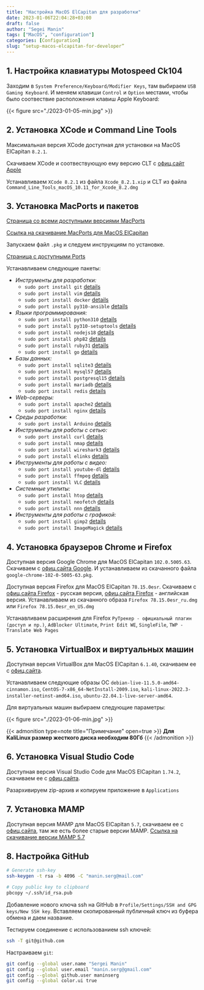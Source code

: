 ```yaml
---
title: "Настройка MacOS ElCapitan для разработки"
date: 2023-01-06T22:04:28+03:00
draft: false
author: "Segei Manin"
tags: ["MacOS", "configuration"]
categories: [Configuration]
slug: “setup-macos-elcapitan-for-developer”
---
```


## 1. Настройка клавиатуры Motospeed Ck104 <a id="1. Настройка клавиатуры Motospeed Ck104"></a>

Заходим в `System Preference/Keyboard/Modifier Keys`, там выбираем `USB Gaming Keyboard`. И меняем клавиши `Control` и `Option` местами, чтобы было соотвествие расположения клавиш Apple Keyboard:

{{< figure src="./2023-01-05-min.jpg" >}}


## 2. Установка XCode и Command Line Tools <a id="2. Установка XCode и Command Line Tools"></a>

Максимальная версия XCode доступная для установки на MacOS ElCapitan `8.2.1`.

Скачиваем XCode и соотвествующую ему версию CLT c [офиц.сайт Apple](https://developer.apple.com/download/more/)

Устанавливаем `XCode 8.2.1` из файла `Xcode_8.2.1.xip` и CLT из файла `Command_Line_Tools_macOS_10.11_for_Xcode_8.2.dmg`


## 3. Установка MacPorts и пакетов <a id="3. Установка MacPorts и пакетов"></a>

[Страница со всеми доступными версиями MacPorts](https://www.macports.org/install.php#installing)

[Ссылка на скачивание MacPorts для MacOS ElCapitan](https://github.com/macports/macports-base/releases/download/v2.8.0/MacPorts-2.8.0-10.11-ElCapitan.pkg)

Запускаем файл `.pkg` и следуем инструкциям по установке.

[Страница с доступными Ports](https://ports.macports.org/)

Устанавливаем следующие пакеты:

- *Инструменты для разработки:*
  - `sudo port install git` [details](https://ports.macports.org/port/git/details/)
  - `sudo port install vim` [details](https://ports.macports.org/port/vim/details/)
  - `sudo port install docker` [details](https://ports.macports.org/port/docker/details/)
  - `sudo port install py310-ansible` [details](https://ports.macports.org/port/py310-ansible/details/)
- *Языки программирования:*
  - `sudo port install python310` [details](https://ports.macports.org/port/python310/details/)
  - `sudo port install py310-setuptools` [details](https://ports.macports.org/port/py310-setuptools/details/)
  - `sudo port install nodejs18` [details](https://ports.macports.org/port/nodejs18/details/)
  - `sudo port install php82` [details](https://ports.macports.org/port/php82/details/)
  - `sudo port install ruby31` [details](https://ports.macports.org/port/ruby31/details/)
  - `sudo port install go` [details](https://ports.macports.org/port/go/details/)
- *Базы данных:*
  - `sudo port install sqlite3` [details](https://ports.macports.org/port/sqlite3/details/)
  - `sudo port install mysql57` [details](https://ports.macports.org/port/mysql57/details/)
  - `sudo port install postgresql15` [details](https://ports.macports.org/port/postgresql15/details/)
  - `sudo port install mariadb` [details](https://ports.macports.org/port/mariadb/details/)
  - `sudo port install redis` [details](https://ports.macports.org/port/redis/details/)
- *Web-серверы:*
  - `sudo port install apache2` [details](https://ports.macports.org/port/apache2/details/)
  - `sudo port install nginx` [details](https://ports.macports.org/port/nginx/details/)
- *Среды разработки:*
  - `sudo port install Arduino` [details](https://ports.macports.org/port/Arduino/details/)
- *Инструменты для работы с сетью:*
  - `sudo port install curl` [details](https://ports.macports.org/port/curl/details/)
  - `sudo port install nmap` [details](https://ports.macports.org/port/nmap/details/)
  - `sudo port install wireshark3` [details](https://ports.macports.org/port/wireshark3/details/)
  - `sudo port install elinks` [details](https://ports.macports.org/port/elinks/details/)
- *Инструменты для работы с видео:*
  - `sudo port install youtube-dl` [details](https://ports.macports.org/port/youtube-dl/details/)
  - `sudo port install ffmpeg` [details](https://ports.macports.org/port/ffmpeg/details/)
  - `sudo port install VLC` [details](https://ports.macports.org/port/VLC/details/)
- *Системные утилиты:*
  - `sudo port install htop` [details](https://ports.macports.org/port/htop/details/)
  - `sudo port install neofetch` [details](https://ports.macports.org/port/neofetch/details/)
  - `sudo port install nnn` [details](https://ports.macports.org/port/nnn/details/)
- *Инструменты для работы с графикой:*
  - `sudo port install gimp2` [details](https://ports.macports.org/port/gimp2/details/)
  - `sudo port install ImageMagick` [details](https://ports.macports.org/port/ImageMagick/details/)


## 4. Установка браузеров Chrome и Firefox <a id="4. Установка браузеров Chrome и Firefox"></a>

Доступная версия Google Chrome для MacOS ElCapitan `102.0.5005.63`. Скачиваем с [офиц.сайта Google](https://google-chrome.en.uptodown.com/mac/download/62632406). И устанавливаем из скачанного файла `google-chrome-102-0-5005-63.pkg`.

Доступная версия Firefox для MacOS ElCapitan `78.15.0esr`. Скачиваем с [офиц.сайта Firefox](https://ftp.mozilla.org/pub/firefox/releases/78.15.0esr/mac/ru/) - русская версия, [офиц.сайта Firefox](https://ftp.mozilla.org/pub/firefox/releases/78.15.0esr/mac/en-US/) - английская версия. Устанавливаем из скачанного образа `Firefox 78.15.0esr_ru.dmg` или `Firefox 78.15.0esr_en_US.dmg`

Устанавливаем расширения для Firefox `РуТрекер - официальный плагин (доступ и пр.)`, `AdBlocker Ultimate`, `Print Edit WE`, `SingleFile`, `TWP - Translate Web Pages`


## 5. Установка VirtualBox и виртуальных машин <a id="5. Установка VirtualBox и виртуальных машин"></a>

Доступная версия VirtualBox для MacOS ElCapitan `6.1.40`, скачиваем ее  с [офиц.сайта](https://www.virtualbox.org/wiki/Download_Old_Builds_6_1).

Устанавливаем следующие образы ОС `debian-live-11.5.0-amd64-cinnamon.iso`, `CentOS-7-x86_64-NetInstall-2009.iso`, `kali-linux-2022.3-installer-netinst-amd64.iso`, `ubuntu-22.04.1-live-server-amd64`.

Для виртуальных машин выбираем следующие параметры:

{{< figure src="./2023-01-06-min.jpg" >}}

{{< admonition type=note title="Примечание" open=true >}}
**Для KaliLinux размер жесткого диска необходим 80Гб**
{{< /admonition >}}


## 6. Установка Visual Studio Code <a id="6. Установка Visual Studio Code"></a>

Доступная версия Visual Studio Code для MacOS ElCapitan `1.74.2`, скачиваем ее с [офиц.сайта](https://code.visualstudio.com/Download).

Разархивируем zip-архив и копируем приложение в `Applications`


## 7. Установка MAMP <a id="7. Установка MAMP"></a>

Доступная версия MAMP для MacOS ElCapitan `5.7`, скачиваем ее с [офиц.сайта](https://www.mamp.info/en/downloads/older-versions/), там же есть более старые версии MAMP.
[Ссылка на скачивание версии MAMP 5.7](https://downloads.mamp.info/MAMP-PRO/releases/5.7/MAMP_MAMP_PRO_5.7.pkg)

## 8. Настройка GitHub <a id="8. Настройка GitHub"></a>

```bash
# Generate ssh-key
ssh-keygen -t rsa -b 4096 -C "manin.serg@mail.com"

# Copy public key to clipboard
pbcopy ~/.ssh/id_rsa.pub
```

Добавление нового ключа ssh на GitHub в `Profile/Settings/SSH and GPG keys/New SSH key`. Вставляем скопированный публичный ключ из буфера обмена и даем название.

Тестируем соединение с использованием ssh ключей:

```bash
ssh -T git@github.com
```

Настраиваем `git`:

```bash
git config --global user.name "Sergei Manin"
git config --global user.email "manin.serg@gmail.com"
git config --global github.user maninserg
git config --global color.ui true
```














